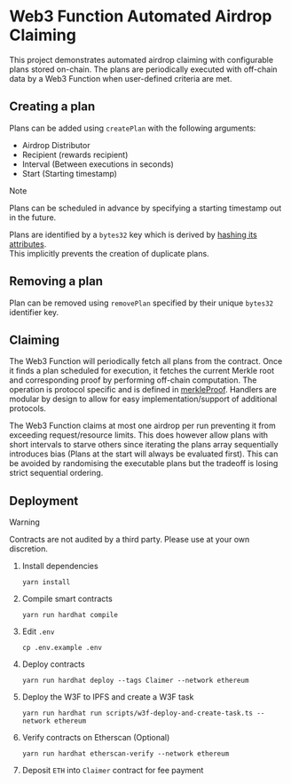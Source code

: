 # Web3 Function Automated Airdrop Claiming

This project demonstrates automated airdrop claiming with configurable plans stored on-chain.
The plans are periodically executed with off-chain data by a Web3 Function when user-defined criteria are met.

## Creating a plan

Plans can be added using `createPlan` with the following arguments:

- Airdrop Distributor
- Recipient (rewards recipient)
- Interval (Between executions in seconds)
- Start (Starting timestamp)

> [!NOTE]
> Plans can be scheduled in advance by specifying a starting timestamp out in the future.

Plans are identified by a `bytes32` key which is derived by [hashing its attributes](https://github.com/gelatodigital/w3f-automated-claiming/blob/main/contracts/Claimer/Claimer.sol#L84).  
This implicitly prevents the creation of duplicate plans.

## Removing a plan

Plan can be removed using `removePlan` specified by their unique `bytes32` identifier key.

## Claiming

The Web3 Function will periodically fetch all plans from the contract.
Once it finds a plan scheduled for execution, it fetches the current Merkle root and corresponding proof by performing off-chain computation.
The operation is protocol specific and is defined in [merkleProof](https://github.com/gelatodigital/w3f-automated-claiming/blob/main/web3-functions/claim/merkleProof.ts).
Handlers are modular by design to allow for easy implementation/support of additional protocols.

The Web3 Function claims at most one airdrop per run preventing it from exceeding request/resource limits.
This does however allow plans with short intervals to starve others since iterating the plans array sequentially introduces bias (Plans at the start will always be evaluated first).
This can be avoided by randomising the executable plans but the tradeoff is losing strict sequential ordering.

## Deployment

> [!WARNING]
> Contracts are not audited by a third party. Please use at your own discretion.

1. Install dependencies
   ```
   yarn install
   ```
2. Compile smart contracts
   ```
   yarn run hardhat compile
   ```
3. Edit `.env`
   ```
   cp .env.example .env
   ```
4. Deploy contracts
   ```
   yarn run hardhat deploy --tags Claimer --network ethereum
   ```
5. Deploy the W3F to IPFS and create a W3F task
   ```
   yarn run hardhat run scripts/w3f-deploy-and-create-task.ts --network ethereum
   ```
6. Verify contracts on Etherscan (Optional)
   ```
   yarn run hardhat etherscan-verify --network ethereum
   ```
7. Deposit `ETH` into `Claimer` contract for fee payment
